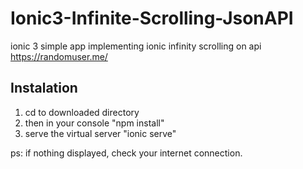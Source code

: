# Ionic3-Infinite-Scrolling-JsonAPI
ionic 3 simple app implementing ionic infinity scrolling on api https://randomuser.me/

## Instalation ##
1. cd to downloaded directory 
2. then in your console "npm install"
3. serve the virtual server "ionic serve"

ps: if nothing displayed, check your internet connection.
